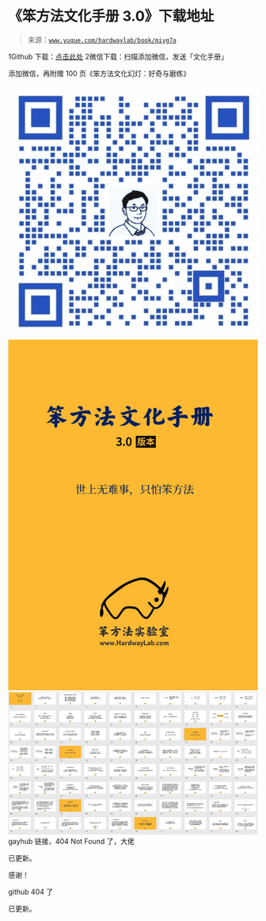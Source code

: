 # 《笨方法文化手册 3.0》下载地址

> 来源：[`www.yuque.com/hardwaylab/book/miyg7a`](https://www.yuque.com/hardwaylab/book/miyg7a)

<ne-oli><ne-oli-i>1</ne-oli-i><ne-oli-c class="ne-oli-content" id="u47b5f0c2" data-lake-id="u47b5f0c2">Github 下载：[点击此处](https://github.com/cnfeat/hardwaylab)</ne-oli-c></ne-oli> <ne-oli><ne-oli-i>2</ne-oli-i><ne-oli-c class="ne-oli-content" id="u0f5898d9" data-lake-id="u0f5898d9">微信下载：扫描添加微信，发送「文化手册」</ne-oli-c></ne-oli> 

添加微信，再附赠 100 页《笨方法文化幻灯：好奇与磨练》 

<ne-card data-card-name="image" data-card-type="inline" id="u2f0aa425" data-event-boundary="card" class="ne-spacing-all">![企业微信.jpg](img/b2a15cbd072d361b09a7daf9b001bbf0.png)<ne-card data-card-name="image" data-card-type="inline" id="u153cd7a8" data-event-boundary="card" class="ne-spacing-all">![文化手册 3.0.png](img/b1870d72278e7427eba5ee4325cd505f.png)  <ne-p id="uc4147bbc" data-lake-id="uc4147bbc"><ne-card data-card-name="image" data-card-type="inline" id="u55558eae" data-event-boundary="card" class="ne-spacing-all">![100 页幻灯截图.png](img/b7a182cc4b9ba7fc82fe32adeb726553.png)  <ne-p id="uf40bc8b4" data-lake-id="uf40bc8b4">gayhub 链接，404 Not Found 了，大佬 

已更新。 

感谢！ 

github 404 了 

已更新。</ne-card></ne-p></ne-card></ne-card></ne-p>